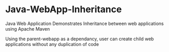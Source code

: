 # Java-WebApp-Inheritance
Java Web Application Demonstrates Inheritance between web applications using Apache Maven

Using the parent-webapp as a dependancy, user can create child web applications without any duplication of code
